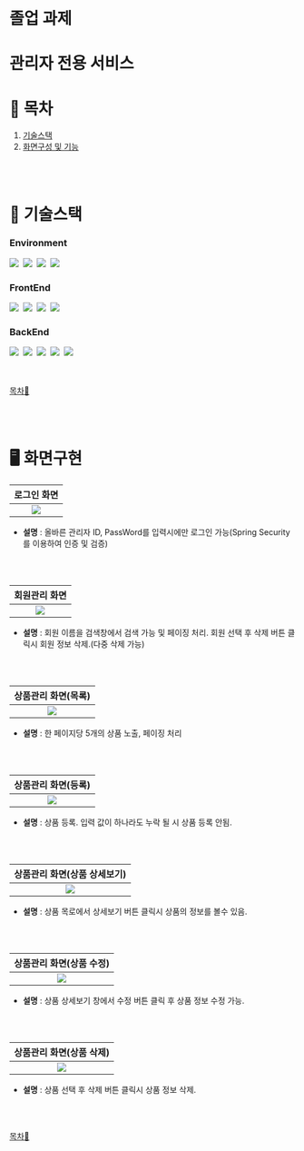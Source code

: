 # 졸업 과제
# 관리자 전용 서비스

# 📖 목차

1. [기술스택](#-기술스택)
2. [화면구성 및 기능](#%EF%B8%8F-화면구현)

<br><br>

# 🚨 기술스택

### Environment
<img src="https://img.shields.io/badge/STS-6DB33F?style=for-the-badge&logo=STS&logoColor=white">&nbsp;
<img src="https://img.shields.io/badge/github-FC6D26?style=for-the-badge&logo=github&logoColor=white">&nbsp;
<img src="https://img.shields.io/badge/Gradle-02303A?style=for-the-badge&logo=Gradle&logoColor=white">&nbsp;
<img src="https://img.shields.io/badge/DBeaver-44b0a7?style=for-the-badge&logo=DBeaver&logoColor=white">&nbsp;

### FrontEnd
<img src="https://img.shields.io/badge/HTML5-E34F26?style=for-the-badge&logo=HTML5&logoColor=white">&nbsp;
<img src="https://img.shields.io/badge/CSS3-1572B6?style=for-the-badge&logo=CSS#&logoColor=white">&nbsp;
<img src="https://img.shields.io/badge/JavaScript-F7DF1E?style=for-the-badge&logo=JavaScript&logoColor=white">&nbsp;
<img src="https://img.shields.io/badge/bootstrap-8224e3?style=for-the-badge&logo=bootstrap&logoColor=white">&nbsp;

### BackEnd
<img src="https://img.shields.io/badge/Java17-007396?style=for-the-badge&logo=Java17&logoColor=white">&nbsp;
<img src="https://img.shields.io/badge/Spring Boot-6DB33F?style=for-the-badge&logo=SpringBoot&logoColor=white">&nbsp;
<img src="https://img.shields.io/badge/Spring Security-6DB33F?style=for-the-badge&logo=SpringSecurity&logoColor=white">&nbsp;
<img src="https://img.shields.io/badge/Thymeleaf-005F0F?style=for-the-badge&logo=Thymeleaf&logoColor=white">&nbsp;
<img src="https://img.shields.io/badge/Oracle-4479A1?style=for-the-badge&logo=Oracle&logoColor=white">


<br><br>
[목차🔺](#-목차)


<br><br>

# 🖥️ 화면구현

<table>
  <thead>
    <tr>
      <th style="text-align: center;">로그인 화면</th>
    </tr>
  </thead>
  <tbody>
    <tr>
      <td align="center">
	      <img src="https://github.com/user-attachments/assets/bb5f60ec-0532-41d8-9a20-ad13605cf523">
    </tr>
  </tbody>
</table> 

- **설명**  : 올바른 관리자 ID, PassWord를 입력시에만 로그인 가능(Spring Security를 이용하여 인증 및 검증)
  
  </br></br>

<table>
  <thead>
    <tr>
      <th style="text-align: center;">회원관리 화면</th>
    </tr>
  </thead>
  <tbody>
    <tr>
      <td align="center">
	      <img src="https://github.com/user-attachments/assets/6d1b2cca-bbf2-43e4-b71d-2064b0270865">
      </td>
    </tr>
  </tbody>
</table>

 - **설명** : 회원 이름을 검색창에서 검색 가능 및 페이징 처리. 회원 선택 후 삭제 버튼 클릭시 회원 정보 삭제.(다중 삭제 가능)

<br><br>

<table>
  <thead>
    <tr>
      <th style="text-align: center;">상품관리 화면(목록)</th>
    </tr>
  </thead>
  <tbody>
    <tr>
      <td align="center">
	      <img src="https://github.com/user-attachments/assets/459d550e-a030-4340-8d85-e433c694b447">
      </td>
    </tr>
  </tbody>
</table>

 - **설명** : 한 페이지당 5개의 상품 노출, 페이징 처리

<br><br>

<table>
  <thead>
    <tr>
      <th style="text-align: center;">상품관리 화면(등록)</th>
    </tr>
  </thead>
  <tbody>
    <tr>
      <td align="center">
	      <img src="https://github.com/user-attachments/assets/e5403820-c592-4c88-aa53-58331ba697d6">
      </td>
    </tr>
  </tbody>
</table>

 - **설명** : 상품 등록. 입력 값이 하나라도 누락 될 시 상품 등록 안됨.

<br><br>

<table>
  <thead>
    <tr>
      <th style="text-align: center;">상품관리 화면(상품 상세보기)</th>
    </tr>
  </thead>
  <tbody>
    <tr>
      <td align="center">
	      <img src="https://github.com/user-attachments/assets/2baf0953-5867-4d0c-8a7a-cb547d362ddf">
      </td>
    </tr>
  </tbody>
</table>

 - **설명** : 상품 목로에서 상세보기 버튼 클릭시 상품의 정보를 볼수 있음.

<br><br>

<table>
  <thead>
    <tr>
      <th style="text-align: center;">상품관리 화면(상품 수정)</th>
    </tr>
  </thead>
  <tbody>
    <tr>
      <td align="center">
	      <img src="https://github.com/user-attachments/assets/2b7d2a88-922d-4fc1-8c86-030be42ff93f">
      </td>
    </tr>
  </tbody>
</table>

 - **설명** : 상품 상세보기 창에서 수정 버튼 클릭 후 상품 정보 수정 가능.

<br><br>

<table>
  <thead>
    <tr>
      <th style="text-align: center;">상품관리 화면(상품 삭제)</th>
    </tr>
  </thead>
  <tbody>
    <tr>
      <td align="center">
	      <img src="https://github.com/user-attachments/assets/bb334e4d-bf04-421f-ad1a-8adcc3c5c91b">
      </td>
    </tr>
  </tbody>
</table>

 - **설명** : 상품 선택 후 삭제 버튼 클릭시 상품 정보 삭제.

<br><br>



[목차🔺](#-목차)
